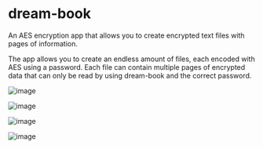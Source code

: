 # dream-book
An AES encryption app that allows you to create encrypted text files with pages of information.

The app allows you to create an endless amount of files, each encoded with AES using a password.
Each file can contain multiple pages of encrypted data that can only be read by using dream-book and the correct password.

![image](https://github.com/StormTersteeg/dream-book/assets/42808385/2a8bc213-0076-4b4e-9700-1f0cb1dd9732)

![image](https://github.com/StormTersteeg/dream-book/assets/42808385/bc72c959-f3d4-43af-8738-2b0494fb136a)

![image](https://github.com/StormTersteeg/dream-book/assets/42808385/927336cd-3b47-42fc-b691-a00bf4e39b9f)

![image](https://github.com/StormTersteeg/dream-book/assets/42808385/0be08eba-4979-47fa-a394-141bb05f799d)

